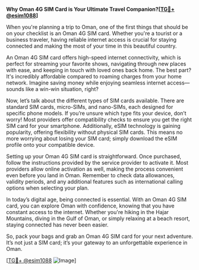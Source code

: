 **Why Oman 4G SIM Card is Your Ultimate Travel Companion?[[TG💪+ @esim1088](https://t.me/s/esim1088)]**

When you're planning a trip to Oman, one of the first things that should be on your checklist is an Oman 4G SIM card. Whether you're a tourist or a business traveler, having reliable internet access is crucial for staying connected and making the most of your time in this beautiful country.

An Oman 4G SIM card offers high-speed internet connectivity, which is perfect for streaming your favorite shows, navigating through new places with ease, and keeping in touch with loved ones back home. The best part? It's incredibly affordable compared to roaming charges from your home network. Imagine saving money while enjoying seamless internet access—sounds like a win-win situation, right?

Now, let’s talk about the different types of SIM cards available. There are standard SIM cards, micro-SIMs, and nano-SIMs, each designed for specific phone models. If you’re unsure which type fits your device, don’t worry! Most providers offer compatibility checks to ensure you get the right SIM card for your smartphone. Additionally, eSIM technology is gaining popularity, offering flexibility without physical SIM cards. This means no more worrying about losing your SIM card; simply download the eSIM profile onto your compatible device.

Setting up your Oman 4G SIM card is straightforward. Once purchased, follow the instructions provided by the service provider to activate it. Most providers allow online activation as well, making the process convenient even before you land in Oman. Remember to check data allowances, validity periods, and any additional features such as international calling options when selecting your plan.

In today’s digital age, being connected is essential. With an Oman 4G SIM card, you can explore Oman with confidence, knowing that you have constant access to the internet. Whether you're hiking in the Hajar Mountains, diving in the Gulf of Oman, or simply relaxing at a beach resort, staying connected has never been easier.

So, pack your bags and grab an Oman 4G SIM card for your next adventure. It’s not just a SIM card; it’s your gateway to an unforgettable experience in Oman. 

[[TG💪+ @esim1088](https://t.me/s/esim1088) ![Image](https://i.postimg.cc/Y0z9fWf4/image.png)]